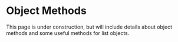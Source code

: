# Object Methods

This page is under construction, but will include details about object methods and some useful methods for list objects. 

